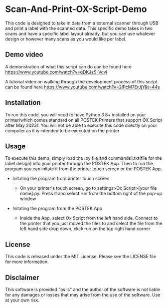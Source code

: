 # Scan-And-Print-OX-Script-Demo

This code is designed to take in data from a external scanner through USB and print a label with the scanned data. This specific demo takes in two scans and have a specific label layout already, but you can use whatever design or however many scans as you would like per label. 

## Demo video

A demonstration of what this script can do can be found here
https://www.youtube.com/watch?v=qDKJzS-VcvI

A tutorial video on walking through the development process of this script can be found here
https://www.youtube.com/watch?v=2IPcM7ErJjY&t=44s

## Installation

To run this code, you will need to have Python 3.8+ installed on your printer(which comes standard on all POSTEK Printers that support OX Script after May 2023). You will not be able to execute this code directly on your computer as it is intended to be executed on the printer

## Usage

To execute this demo, simply load the .py file and commands1.txt(file for the label design) into your printer through the POSTEK App. Then to run the program you can initate it from the printer touch screen or the POSTEK App. 

- Initating the program from printer touch screen
    - On your printer's touch screen, go to settings>Ox Script>[your file name].py. Press it and select run from the bottom right of the pop-up window
 
- Initating the program from the POSTEK App
    - Inside the App, select Ox Script from the left hand side. Connect to the printer that you just moved the files to and select the file from the left hand side drop down, click run on the top right hand corner

## License

This code is released under the MIT License. Please see the LICENSE file for more information.

## Disclaimer

This software is provided "as is" and the author of the software is not liable for any damages or losses that may arise from the use of the software. Use at your own risk.
